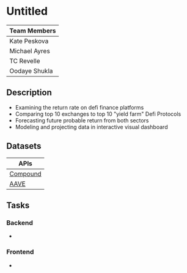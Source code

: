 # Untitled

|Team Members|
|-|
|Kate Peskova|
|Michael Ayres|
|TC Revelle|
|Oodaye Shukla|

## Description

* Examining the return rate on defi finance platforms
* Comparing top 10 exchanges to top 10 "yield farm" Defi Protocols
* Forecasting future probable return from both sectors
* Modeling and projecting data in interactive visual dashboard

## Datasets

|APIs|
|-|
|[Compound](https://compound.finance/docs/api)|
|[AAVE](https://aave-api-v2.aave.com/)|


## Tasks
### Backend

* 

### Frontend

* 